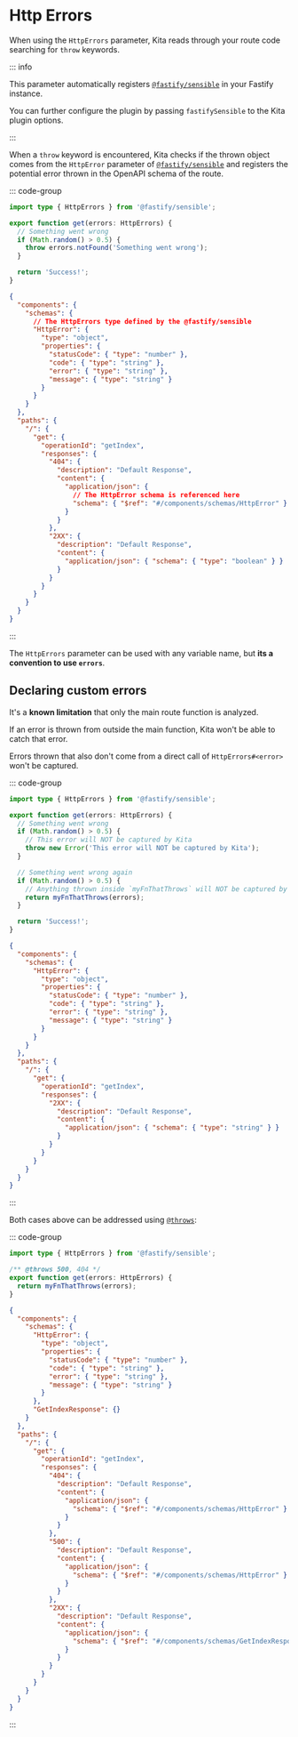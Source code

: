 # Http Errors

When using the `HttpErrors` parameter, Kita reads through your route code
searching for `throw` keywords.

::: info

This parameter automatically registers
[`@fastify/sensible`](https://github.com/fastify/fastify-sensible) in your
Fastify instance.

You can further configure the plugin by passing `fastifySensible` to the Kita
plugin options.

:::

When a `throw` keyword is encountered, Kita checks if the thrown object comes
from the `HttpError` parameter of
[`@fastify/sensible`](https://github.com/fastify/fastify-sensible) and registers
the potential error thrown in the OpenAPI schema of the route.

::: code-group

```ts [src/routes/index.ts]
import type { HttpErrors } from '@fastify/sensible';

export function get(errors: HttpErrors) {
  // Something went wrong
  if (Math.random() > 0.5) {
    throw errors.notFound('Something went wrong');
  }

  return 'Success!';
}
```

```json {4,5,25,26} [Route Schema]
{
  "components": {
    "schemas": {
      // The HttpErrors type defined by the @fastify/sensible
      "HttpError": {
        "type": "object",
        "properties": {
          "statusCode": { "type": "number" },
          "code": { "type": "string" },
          "error": { "type": "string" },
          "message": { "type": "string" }
        }
      }
    }
  },
  "paths": {
    "/": {
      "get": {
        "operationId": "getIndex",
        "responses": {
          "404": {
            "description": "Default Response",
            "content": {
              "application/json": {
                // The HttpError schema is referenced here
                "schema": { "$ref": "#/components/schemas/HttpError" }
              }
            }
          },
          "2XX": {
            "description": "Default Response",
            "content": {
              "application/json": { "schema": { "type": "boolean" } }
            }
          }
        }
      }
    }
  }
}
```

:::

The `HttpErrors` parameter can be used with any variable name, but **its a
convention to use `errors`**.

## Declaring custom errors

It's a **known limitation** that only the main route function is analyzed.

If an error is thrown from outside the main function, Kita won't be able to
catch that error.

Errors thrown that also don't come from a direct call of `HttpErrors#<error>`
won't be captured.

::: code-group

```ts [src/routes/index.ts]
import type { HttpErrors } from '@fastify/sensible';

export function get(errors: HttpErrors) {
  // Something went wrong
  if (Math.random() > 0.5) {
    // This error will NOT be captured by Kita
    throw new Error('This error will NOT be captured by Kita');
  }

  // Something went wrong again
  if (Math.random() > 0.5) {
    // Anything thrown inside `myFnThatThrows` will NOT be captured by Kita
    return myFnThatThrows(errors);
  }

  return 'Success!';
}
```

```json [Route Schema]
{
  "components": {
    "schemas": {
      "HttpError": {
        "type": "object",
        "properties": {
          "statusCode": { "type": "number" },
          "code": { "type": "string" },
          "error": { "type": "string" },
          "message": { "type": "string" }
        }
      }
    }
  },
  "paths": {
    "/": {
      "get": {
        "operationId": "getIndex",
        "responses": {
          "2XX": {
            "description": "Default Response",
            "content": {
              "application/json": { "schema": { "type": "string" } }
            }
          }
        }
      }
    }
  }
}
```

:::

Both cases above can be addressed using
[`@throws`](../concepts/jsdocs.md#throws):

::: code-group

```ts [src/routes/index.ts]
import type { HttpErrors } from '@fastify/sensible';

/** @throws 500, 404 */
export function get(errors: HttpErrors) {
  return myFnThatThrows(errors);
}
```

```json [Route Schema]
{
  "components": {
    "schemas": {
      "HttpError": {
        "type": "object",
        "properties": {
          "statusCode": { "type": "number" },
          "code": { "type": "string" },
          "error": { "type": "string" },
          "message": { "type": "string" }
        }
      },
      "GetIndexResponse": {}
    }
  },
  "paths": {
    "/": {
      "get": {
        "operationId": "getIndex",
        "responses": {
          "404": {
            "description": "Default Response",
            "content": {
              "application/json": {
                "schema": { "$ref": "#/components/schemas/HttpError" }
              }
            }
          },
          "500": {
            "description": "Default Response",
            "content": {
              "application/json": {
                "schema": { "$ref": "#/components/schemas/HttpError" }
              }
            }
          },
          "2XX": {
            "description": "Default Response",
            "content": {
              "application/json": {
                "schema": { "$ref": "#/components/schemas/GetIndexResponse" }
              }
            }
          }
        }
      }
    }
  }
}
```

:::
